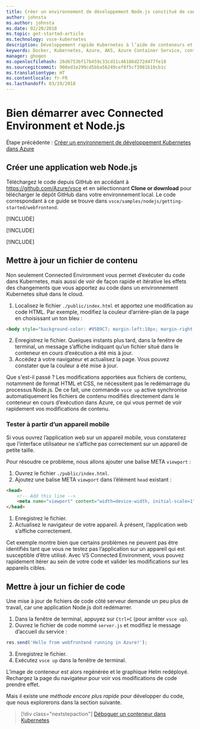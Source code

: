 ```yaml
---
title: Créer un environnement de développement Node.js constitué de conteneurs en utilisant Kubernetes dans le cloud - Étape 3 - Créer une application web ASP.NET | Microsoft Docs
author: johnsta
ms.author: johnsta
ms.date: 02/20/2018
ms.topic: get-started-article
ms.technology: vsce-kubernetes
description: Développement rapide Kubernetes à l’aide de conteneurs et de microservices sur Azure
keywords: Docker, Kubernetes, Azure, AKS, Azure Container Service, conteneurs
manager: ghogen
ms.openlocfilehash: 26d6753bf17b459c33cd11c46186d272d477fe10
ms.sourcegitcommit: 900ed1e299cd5bba56249cef8f5cf3981b10cb1c
ms.translationtype: HT
ms.contentlocale: fr-FR
ms.lasthandoff: 03/19/2018
---
```

# <a name="get-started-on-connected-environment-with-nodejs"></a>Bien démarrer avec Connected Environment et Node.js

Étape précédente : [Créer un environnement de développement Kubernetes dans Azure](get-started-nodejs-02.md)

## <a name="create-a-nodejs-web-app"></a>Créer une application web Node.js
Téléchargez le code depuis GitHub en accédant à https://github.com/Azure/vsce et en sélectionnant **Clone or download** pour télécharger le dépôt GitHub dans votre environnement local. Le code correspondant à ce guide se trouve dans `vsce/samples/nodejs/getting-started/webfrontend`.

[!INCLUDE[](includes/vsce-init.md)]

[!INCLUDE[](includes/ensure-env-created.md)]

[!INCLUDE[](includes/build-and-run-in-k8s-cli.md)]

## <a name="update-a-content-file"></a>Mettre à jour un fichier de contenu
Non seulement Connected Environment vous permet d’exécuter du code dans Kubernetes, mais aussi de voir de façon rapide et itérative les effets des changements que vous apportez au code dans un environnement Kubernetes situé dans le cloud.

1. Localisez le fichier `./public/index.html` et apportez une modification au code HTML. Par exemple, modifiez la couleur d’arrière-plan de la page en choisissant un ton bleu :

```html
<body style="background-color: #95B9C7; margin-left:10px; margin-right:10px;">
```

2. Enregistrez le fichier. Quelques instants plus tard, dans la fenêtre de terminal, un message s’affiche indiquant qu’un fichier situé dans le conteneur en cours d’exécution a été mis à jour.
1. Accédez à votre navigateur et actualisez la page. Vous pouvez constater que la couleur a été mise à jour.

Que s'est-il passé ? Les modifications apportées aux fichiers de contenu, notamment de format HTML et CSS, ne nécessitent pas le redémarrage du processus Node.js. De ce fait, une commande `vsce up` active synchronise automatiquement les fichiers de contenu modifiés directement dans le conteneur en cours d’exécution dans Azure, ce qui vous permet de voir rapidement vos modifications de contenu.

### <a name="test-from-a-mobile-device"></a>Tester à partir d’un appareil mobile
Si vous ouvrez l’application web sur un appareil mobile, vous constaterez que l’interface utilisateur ne s’affiche pas correctement sur un appareil de petite taille.

Pour résoudre ce problème, nous allons ajouter une balise META `viewport` :
1. Ouvrez le fichier `./public/index.html`.
1. Ajoutez une balise META `viewport` dans l’élément `head` existant :

```html
<head>
    <!-- Add this line -->
    <meta name="viewport" content="width=device-width, initial-scale=1">
</head>
```

1. Enregistrez le fichier.
1. Actualisez le navigateur de votre appareil. À présent, l’application web s’affiche correctement. 

Cet exemple montre bien que certains problèmes ne peuvent pas être identifiés tant que vous ne testez pas l’application sur un appareil qui est susceptible d’être utilisé. Avec VS Connected Environment, vous pouvez rapidement itérer au sein de votre code et valider les modifications sur les appareils cibles.

## <a name="update-a-code-file"></a>Mettre à jour un fichier de code
Une mise à jour de fichiers de code côté serveur demande un peu plus de travail, car une application Node.js doit redémarrer.

1. Dans la fenêtre de terminal, appuyez sur `Ctrl+C` (pour arrêter `vsce up`).
1. Ouvrez le fichier de code nommé `server.js` et modifiez le message d’accueil du service : 

```javascript
res.send('Hello from webfrontend running in Azure!');
```

3. Enregistrez le fichier.
1. Exécutez `vsce up` dans la fenêtre de terminal. 

L’image de conteneur est alors regénérée et le graphique Helm redéployé. Rechargez la page du navigateur pour voir vos modifications de code prendre effet.


Mais il existe une *méthode encore plus rapide* pour développer du code, que nous explorerons dans la section suivante. 
> [!div class="nextstepaction"]
> [Déboguer un conteneur dans Kubernetes](get-started-nodejs-04.md)

